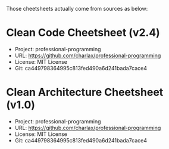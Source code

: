 Those cheetsheets actually come from sources as below:

Clean Code Cheetsheet (v2.4)
=====================
- Project: professional-programming
- URL: https://github.com/charlax/professional-programming
- License: MIT License
- Git: ca449798364995c813fed490a6d241bada7cace4

Clean Architecture Cheetsheet (v1.0)
=====================
- Project: professional-programming
- URL: https://github.com/charlax/professional-programming
- License: MIT License
- Git: ca449798364995c813fed490a6d241bada7cace4